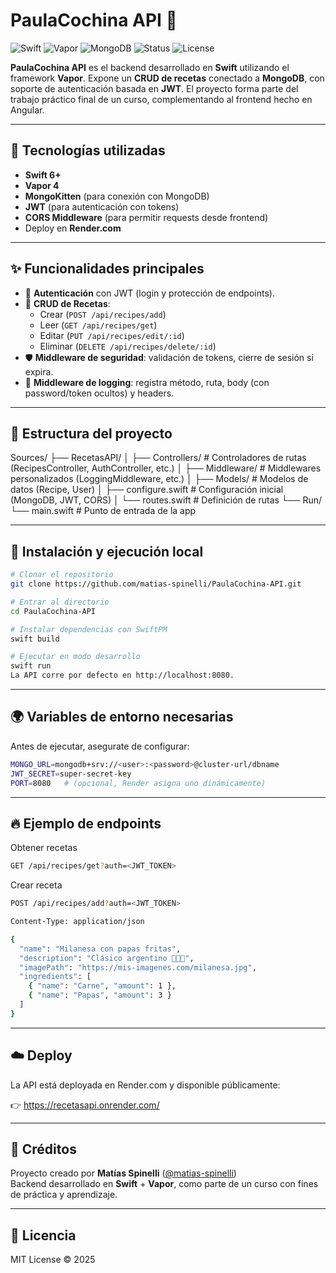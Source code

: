 # PaulaCochina API 🍲

![Swift](https://img.shields.io/badge/Swift-FA7343?style=for-the-badge&logo=swift&logoColor=white)
![Vapor](https://img.shields.io/badge/Vapor-0D0D0D?style=for-the-badge&logo=vapor&logoColor=blue)
![MongoDB](https://img.shields.io/badge/MongoDB-47A248?style=for-the-badge&logo=mongodb&logoColor=white)
![Status](https://img.shields.io/badge/Status-Active-brightgreen?style=for-the-badge)
![License](https://img.shields.io/badge/License-MIT-yellow?style=for-the-badge)

**PaulaCochina API** es el backend desarrollado en **Swift** utilizando el framework **Vapor**.
Expone un **CRUD de recetas** conectado a **MongoDB**, con soporte de autenticación basada en **JWT**.
El proyecto forma parte del trabajo práctico final de un curso, complementando al frontend hecho en Angular.

---

## 🚀 Tecnologías utilizadas

- **Swift 6+**
- **Vapor 4**
- **MongoKitten** (para conexión con MongoDB)
- **JWT** (para autenticación con tokens)
- **CORS Middleware** (para permitir requests desde frontend)
- Deploy en **Render.com**

---

## ✨ Funcionalidades principales

- 📌 **Autenticación** con JWT (login y protección de endpoints).
- 📖 **CRUD de Recetas**:
  - Crear (`POST /api/recipes/add`)
  - Leer (`GET /api/recipes/get`)
  - Editar (`PUT /api/recipes/edit/:id`)
  - Eliminar (`DELETE /api/recipes/delete/:id`)
- 🛡️ **Middleware de seguridad**: validación de tokens, cierre de sesión si expira.
- 📜 **Middleware de logging**: registra método, ruta, body (con password/token ocultos) y headers.

---

## 📂 Estructura del proyecto

Sources/
├── RecetasAPI/
│ ├── Controllers/          # Controladores de rutas (RecipesController, AuthController, etc.)
│ ├── Middleware/           # Middlewares personalizados (LoggingMiddleware, etc.)
│ ├── Models/               # Modelos de datos (Recipe, User)
│ ├── configure.swift       # Configuración inicial (MongoDB, JWT, CORS)
│ └── routes.swift          # Definición de rutas
└── Run/
└── main.swift              # Punto de entrada de la app


---

## 🔧 Instalación y ejecución local

```bash
# Clonar el repositorio
git clone https://github.com/matias-spinelli/PaulaCochina-API.git

# Entrar al directorio
cd PaulaCochina-API

# Instalar dependencias con SwiftPM
swift build

# Ejecutar en modo desarrollo
swift run
La API corre por defecto en http://localhost:8080.
```

---

## 🌍 Variables de entorno necesarias

Antes de ejecutar, asegurate de configurar:

```bash
MONGO_URL=mongodb+srv://<user>:<password>@cluster-url/dbname
JWT_SECRET=super-secret-key
PORT=8080   # (opcional, Render asigna uno dinámicamente)
```
---

## 🔥 Ejemplo de endpoints
Obtener recetas

```bash
GET /api/recipes/get?auth=<JWT_TOKEN>
```

Crear receta

```bash
POST /api/recipes/add?auth=<JWT_TOKEN>

Content-Type: application/json

{
  "name": "Milanesa con papas fritas",
  "description": "Clásico argentino 💙💛💙",
  "imagePath": "https://mis-imagenes.com/milanesa.jpg",
  "ingredients": [
    { "name": "Carne", "amount": 1 },
    { "name": "Papas", "amount": 3 }
  ]
}
```

---

## ☁️ Deploy

La API está deployada en Render.com y disponible públicamente:

👉 https://recetasapi.onrender.com/

---

## 🌟 Créditos

Proyecto creado por **Matías Spinelli**
([@matias-spinelli](https://github.com/matias-spinelli))\
Backend desarrollado en **Swift** + **Vapor**, como parte de un curso con fines de práctica y aprendizaje.

---

## 📜 Licencia

MIT License © 2025
